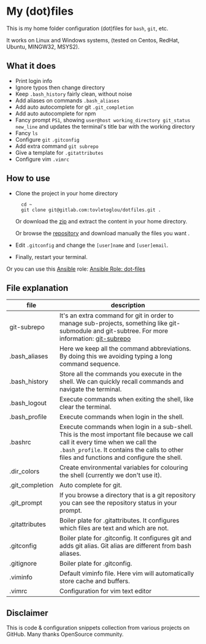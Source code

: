 # My (dot)files

This is my home folder configuration (dot)files for `bash`, `git`, etc.

It works on Linux and Windows systems, (tested on Centos, RedHat, Ubuntu, MINGW32, MSYS2).

## What it does
- Print login info
- Ignore typos then change directory
- Keep `.bash_history` fairly clean, without noise
- Add aliases on commands `.bash_aliases`
- Add auto autocomplete for git `.git_completion`
- Add auto autocomplete for npm
- Fancy prompt `PS1`, showing `user@host working_directory git_status new_line` and updates the terminal's title bar with the working directory
- Fancy `ls`
- Configure `git` `.gitconfig`
- Add extra command `git subrepo`
- Give a template for `.gitattributes`
- Configure vim `.vimrc`

## How to use
- Clone the project in your home directory

        cd ~
        git clone git@gitlab.com:tovletoglou/dotfiles.git .

    Or download the [zip](https://github.com/tovletoglou/dotfiles/repository/archive.zip?ref=master) and extract the content in your home directory.

    Or browse the [repository](https://github.com/tovletoglou/dotfiles/tree/master) and download manually the files you want .

- Edit `.gitconfig` and change the `[user]name` and `[user]email`.

- Finally, restart your terminal.

Or you can use this [Ansible](https://www.ansible.com/) role: [Ansible Role: dot-files](https://github.com/tovletoglou/ansible-role-dotfiles)

## File explanation
| file            | description |
| ---             | --- |
| git-subrepo     | It's an extra command for git in order to manage sub-projects, something like git-submodule and git-subtree. For more information: [git-subrepo](https://github.com/ingydotnet/git-subrepo)
| .bash_aliases   | Here we keep all the command abbreviations. By doing this we avoiding typing a long command sequence. |
| .bash_history   | Store all the commands you execute in the shell. We can quickly recall commands and navigate the terminal. |
| .bash_logout    | Execute commands when exiting the shell, like clear the terminal. |
| .bash_profile   | Execute commands when login in the shell. |
| .bashrc         | Execute commands when login in a sub-shell. This is the most important file because we call call it every time when we call the `.bash_profile`. It contains the calls to other files and functions and configure the shell. |
| .dir_colors     | Create environmental variables for colouring the shell (currently we don't use it). |
| .git_completion | Auto complete for git. |
| .git_prompt     | If you browse a directory that is a git repository you can see the repository status in your prompt. |
| .gitattributes  | Boiler plate for .gitattributes. It configures which files are text and which are not. |
| .gitconfig      | Boiler plate for .gitconfig. It configures git and adds git alias. Git alias are different from bash aliases. |
| .gitignore      | Boiler plate for .gitconfig. |
| .viminfo        | Default viminfo file. Here vim will automatically store cache and buffers. |
| .vimrc          | Configuration for vim text editor |

## Disclaimer
This is code & configuration snippets collection from various projects on GitHub. Many thanks OpenSource community.
